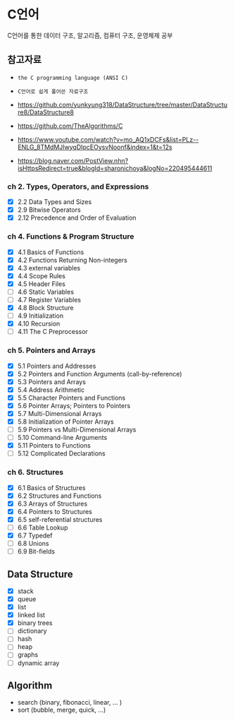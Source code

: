 # C언어

C언어를 통한 데이터 구조, 알고리즘, 컴퓨터 구조, 운영체제 공부

## 참고자료

- `the C programming language (ANSI C)`
- `C언어로 쉽게 풀어쓴 자료구조`

- https://github.com/yunkyung318/DataStructure/tree/master/DataStructure8/DataStructure8
- https://github.com/TheAlgorithms/C
- https://www.youtube.com/watch?v=mo_AQ1xDCFs&list=PLz--ENLG_8TMdMJIwyqDIpcEOysvNoonf&index=1&t=12s
- https://blog.naver.com/PostView.nhn?isHttpsRedirect=true&blogId=sharonichoya&logNo=220495444611

### ch 2. Types, Operators, and Expressions

- [x] 2.2 Data Types and Sizes
- [x] 2.9 Bitwise Operators
- [x] 2.12 Precedence and Order of Evaluation

### ch 4. Functions & Program Structure

- [x] 4.1 Basics of Functions
- [x] 4.2 Functions Returning Non-integers
- [x] 4.3 external variables
- [x] 4.4 Scope Rules
- [x] 4.5 Header Files
- [ ] 4.6 Static Variables
- [ ] 4.7 Register Variables
- [x] 4.8 Block Structure
- [ ] 4.9 Initialization
- [x] 4.10 Recursion
- [ ] 4.11 The C Preprocessor

### ch 5. Pointers and Arrays

- [x] 5.1 Pointers and Addresses
- [x] 5.2 Pointers and Function Arguments (call-by-reference)
- [x] 5.3 Pointers and Arrays
- [x] 5.4 Address Arithmetic
- [x] 5.5 Character Pointers and Functions
- [x] 5.6 Pointer Arrays; Pointers to Pointers
- [x] 5.7 Multi-Dimensional Arrays
- [x] 5.8 Initialization of Pointer Arrays
- [ ] 5.9 Pointers vs Multi-Dimensional Arrays
- [ ] 5.10 Command-line Arguments
- [x] 5.11 Pointers to Functions
- [ ] 5.12 Complicated Declarations

### ch 6. Structures

- [x] 6.1 Basics of Structures
- [x] 6.2 Structures and Functions
- [x] 6.3 Arrays of Structures
- [x] 6.4 Pointers to Structures
- [x] 6.5 self-referential structures
- [ ] 6.6 Table Lookup
- [x] 6.7 Typedef
- [ ] 6.8 Unions
- [ ] 6.9 Bit-fields

## Data Structure

- [x] stack
- [x] queue
- [x] list
- [x] linked list
- [x] binary trees
- [ ] dictionary
- [ ] hash
- [ ] heap
- [ ] graphs
- [ ] dynamic array

## Algorithm

- search (binary, fibonacci, linear, ... )
- sort (bubble, merge, quick, ...)
